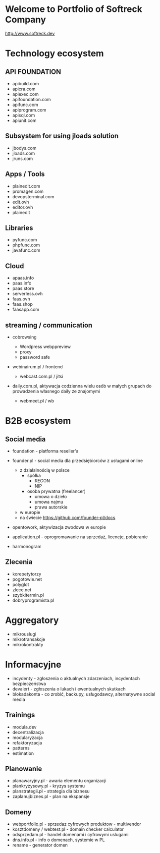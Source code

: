 # Welcome to Portfolio of Softreck Company
http://www.softreck.dev

# Technology ecosystem

## API FOUNDATION

+ apibuild.com
+ apicra.com
+ apiexec.com
+ apifoundation.com
+ apifunc.com
+ apiprogram.com
+ apisql.com
+ apiunit.com

## Subsystem for using jloads solution

+ jbodys.com
+ jloads.com
+ jruns.com

## Apps / Tools

+ plainedit.com
+ promagen.com
+ devopsterminal.com
+ edit.ovh
+ editor.ovh
+ plainedit

## Libraries

+ pyfunc.com
+ phpfunc.com
+ javafunc.com

## Cloud

+ apaas.info
+ paas.info
+ paas.store
+ serverless.ovh
+ faas.ovh
+ faas.shop
+ faasapp.com

## streaming / communication

+ cobrowsing
  + Wordpress webppreview
  + proxy
  + password safe

+ webinairum.pl / frontend
  + webcast.com.pl / jitsi

+ daily.com.pl, aktywacja codzienna wielu osób w małych grupach do prowadzenia własnego daily ze znajomymi
  + webmeet.pl / wb
  
  
# B2B ecosystem

## Social media

+ foundation - platforma reseller'a
+ founder.pl - social media dla przedsiębiorców z usługami online
  + z działalnością w polsce
    + spółka
      + REGON
      + NIP
    + osoba prywatna (freelancer)
      + umowa o dzieło
      + umowa najmu
      + prawa autorskie
  + w europie
  + na świecie
https://github.com/founder-pl/docs


+ opentowork, aktywizacja zwodowa w europie
+ application.pl - oprogromawanie na sprzedaż, licencje, pobieranie
+ harmonogram

## Zlecenia

+ korepetytorzy
+ pogotowie.net
+ polyglot
+ zlece.net
+ szybkitermin.pl
+ dobryprogramista.pl



# Aggregatory

+ mikrouslugi
+ mikrotransakcje
+ mikrokontrakty


# Informacyjne

+ incydenty - zgłoszenia o aktualnych zdarzeniach, incydentach bezpieczeństwa
+ devalert - zgłoszenia o lukach i ewentualnych skutkach
+ blokadakonta - co zrobić, backupy, usługodawcy, alternatywne social media


## Trainings

+ modula.dev
+ decentralizacja
+ modularyzacja
+ refaktoryzacja
+ patterns
+ estimation

## Planowanie

+ planawaryjny.pl - awaria elementu organizacji
+ plankryzysowy.pl - kryzys systemu
+ planstrategii.pl - strategia dla biznesu
+ zaplanujbiznes.pl - plan na ekspansje

## Domeny

+ webportfolio.pl - sprzedaz cyfrowych produktow - multivendor
+ kosztdomeny / webtest.pl - domain checker calculator
+ odsprzedam.pl - handel domenami i cyfrowymi uslugami
+ dns.info.pl - info o domenach, systemie w PL
+ rename - generator domen

